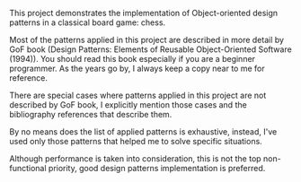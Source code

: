 This project demonstrates the implementation of Object-oriented design patterns in a classical board game: chess.

Most of the patterns applied in this project are described in more detail by GoF book (Design Patterns: Elements of Reusable Object-Oriented Software (1994)). You should read this book especially if you are a beginner programmer. As the years go by, I always keep a copy near to me for reference.

There are special cases where patterns applied in this project are not described by GoF book, I explicitly mention those cases and the bibliography references that describe them.

By no means does the list of applied patterns is exhaustive, instead, I've used only those patterns that helped me to solve specific situations.

Although performance is taken into consideration, this is not the top non-functional priority, good design patterns implementation is preferred.
